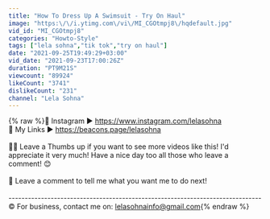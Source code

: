 ```yaml
---
title: "How To Dress Up A Swimsuit - Try On Haul"
image: "https:\/\/i.ytimg.com\/vi\/MI_CGOtmpj8\/hqdefault.jpg"
vid_id: "MI_CGOtmpj8"
categories: "Howto-Style"
tags: ["lela sohna","tik tok","try on haul"]
date: "2021-09-25T19:49:29+03:00"
vid_date: "2021-09-23T17:00:26Z"
duration: "PT9M21S"
viewcount: "89924"
likeCount: "3741"
dislikeCount: "231"
channel: "Lela Sohna"
---
```

{% raw %}👑 Instagram ► <a rel="nofollow" target="blank" href="https://www.instagram.com/lelasohna">https://www.instagram.com/lelasohna</a><br />💝 My Links ► <a rel="nofollow" target="blank" href="https://beacons.page/lelasohna">https://beacons.page/lelasohna</a><br /><br />👍🏻 Leave a Thumbs up if you want to see more videos like this! I'd appreciate it very much! Have a nice day too all those who leave a comment! 😊<br /><br />💬 Leave a comment to tell me what you want me to do next!<br /><br />------------------------------------------------------------------------------<br />©️ For business, contact me on: lelasohnainfo@gmail.com{% endraw %}
